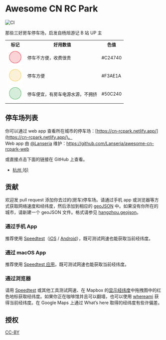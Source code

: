 # Awesome CN RC Park
![CI](https://github.com/ElaWorkshop/awesome-cn-cafe/workflows/CI/badge.svg)

那些三好房车停车场，启发自杨旭游记 B 站 UP 主

<table>
<tr><th>标记</th><th>好用数值</th><th>色值</th></tr>
<tr><td><img src="resources/markers/slow.png" width="50" alt="Slow marker"></td><td>停车不方便，收费很贵</td><td>#C24740</td></tr>
<tr><td><img src="resources/markers/moderate.png" width="50" alt="Moderate marker"></td><td>停车方便</td><td>#F3AE1A</td></tr>
<tr><td><img src="resources/markers/fast.png" width="50" alt="Fast marker"></td><td>停车便宜，有房车电源水源，不拥挤</td><td>#50C240</td></tr>
</table>


## 停车场列表

你可以通过 web app 查看所在城市的停车场：[https://cn-rcpark.netlify.app/](https://cn-rcpark.netlify.app/)。  
Web app 由 [@Lanseria](https://github.com/Lanseria) 维护：https://github.com/Lanseria/awesome-cn-rcpark-web

或直接点击下面的链接在 GitHub 上查看。

* [杭州 (6)](hangzhou.geojson)

## 贡献

欢迎发 pull request 添加你去过的(房车)停车场。请通过手机 app 或浏览器等方式获取网络速度和经纬度，然后添加到相应的 [geoJSON](http://geojson.org/geojson-spec.html) 中。如果没有你所在的城市，请新建一个 geoJSON 文件。格式请参见 [hangzhou.geojson](hangzhou.geojson)。

### 通过手机 App

推荐使用 [Speedtest](http://www.speedtest.net/mobile/)（[iOS](https://itunes.apple.com/app/speedtest-net-mobile-speed/id300704847?mt=8) / [Android](https://play.google.com/store/apps/details?id=org.zwanoo.android.speedtest)），既可测试网速也能获取当前经纬度。

### 通过 macOS App

推荐使用 [Speedtest 应用](https://apps.apple.com/us/app/speedtest-by-ookla/id1153157709?mt=12)，既可测试网速也能获取当前经纬度。

### 通过浏览器

请用 [Speedtest](http://speedtest.net) 或其他工具测试网速、在 Mapbox 的[显示经纬度](https://www.mapbox.com/mapbox.js/example/v1.0.0/select-center-form/)中拖拽图中的红色地标获取经纬度。如果你正在咖啡馆并且可以翻墙，也可以使用 [whereami](https://xavierchow.github.io/whereami/) 获得当前经纬度。在 Google Maps 上通过 What’s here 取得的经纬度有些许偏差。

## 授权
[CC-BY](http://creativecommons.org/licenses/by/4.0/)
